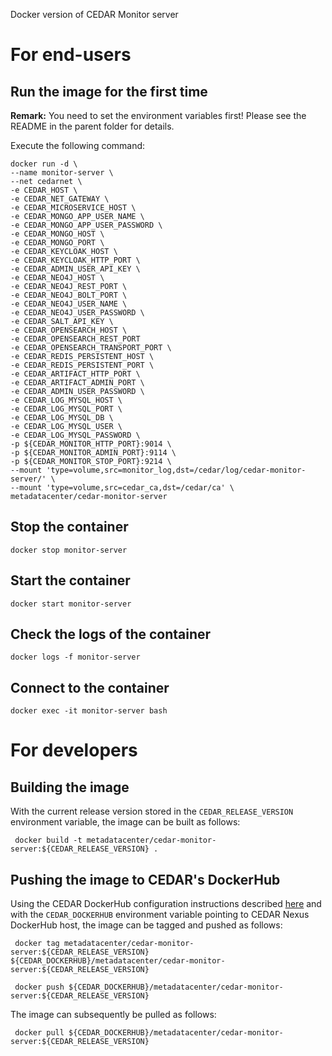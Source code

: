 Docker version of CEDAR Monitor server

# For end-users

## Run the image for the first time

**Remark:** You need to set the environment variables first! Please see the README in the parent folder for details.

Execute the following command:

````
docker run -d \
--name monitor-server \
--net cedarnet \
-e CEDAR_HOST \
-e CEDAR_NET_GATEWAY \
-e CEDAR_MICROSERVICE_HOST \
-e CEDAR_MONGO_APP_USER_NAME \
-e CEDAR_MONGO_APP_USER_PASSWORD \
-e CEDAR_MONGO_HOST \
-e CEDAR_MONGO_PORT \
-e CEDAR_KEYCLOAK_HOST \
-e CEDAR_KEYCLOAK_HTTP_PORT \
-e CEDAR_ADMIN_USER_API_KEY \
-e CEDAR_NEO4J_HOST \
-e CEDAR_NEO4J_REST_PORT \
-e CEDAR_NEO4J_BOLT_PORT \
-e CEDAR_NEO4J_USER_NAME \
-e CEDAR_NEO4J_USER_PASSWORD \
-e CEDAR_SALT_API_KEY \
-e CEDAR_OPENSEARCH_HOST \
-e CEDAR_OPENSEARCH_REST_PORT
-e CEDAR_OPENSEARCH_TRANSPORT_PORT \
-e CEDAR_REDIS_PERSISTENT_HOST \
-e CEDAR_REDIS_PERSISTENT_PORT \
-e CEDAR_ARTIFACT_HTTP_PORT \
-e CEDAR_ARTIFACT_ADMIN_PORT \
-e CEDAR_ADMIN_USER_PASSWORD \
-e CEDAR_LOG_MYSQL_HOST \
-e CEDAR_LOG_MYSQL_PORT \
-e CEDAR_LOG_MYSQL_DB \
-e CEDAR_LOG_MYSQL_USER \
-e CEDAR_LOG_MYSQL_PASSWORD \
-p ${CEDAR_MONITOR_HTTP_PORT}:9014 \
-p ${CEDAR_MONITOR_ADMIN_PORT}:9114 \
-p ${CEDAR_MONITOR_STOP_PORT}:9214 \
--mount 'type=volume,src=monitor_log,dst=/cedar/log/cedar-monitor-server/' \
--mount 'type=volume,src=cedar_ca,dst=/cedar/ca' \
metadatacenter/cedar-monitor-server
````

## Stop the container

    docker stop monitor-server

## Start the container

    docker start monitor-server

## Check the logs of the container

    docker logs -f monitor-server

## Connect to the container

    docker exec -it monitor-server bash

# For developers

## Building the image

With the current release version stored in the `CEDAR_RELEASE_VERSION` environment variable, the image can be built as follows:

     docker build -t metadatacenter/cedar-monitor-server:${CEDAR_RELEASE_VERSION} .

## Pushing the image to CEDAR's DockerHub

Using the CEDAR DockerHub configuration instructions described [here](https://github.com/metadatacenter/cedar-conf/wiki/Configuring-Docker-to-use-the-CEDAR-Nexus-DockerHub) and with the `CEDAR_DOCKERHUB` environment variable pointing to CEDAR Nexus DockerHub host, the image can be tagged and pushed as follows:

     docker tag metadatacenter/cedar-monitor-server:${CEDAR_RELEASE_VERSION} ${CEDAR_DOCKERHUB}/metadatacenter/cedar-monitor-server:${CEDAR_RELEASE_VERSION}

     docker push ${CEDAR_DOCKERHUB}/metadatacenter/cedar-monitor-server:${CEDAR_RELEASE_VERSION}

The image can subsequently be pulled as follows:

     docker pull ${CEDAR_DOCKERHUB}/metadatacenter/cedar-monitor-server:${CEDAR_RELEASE_VERSION}
